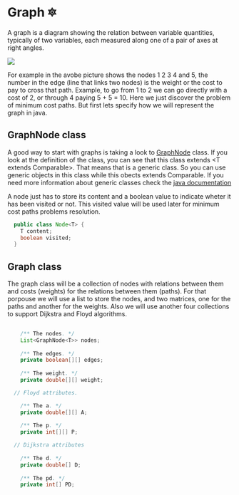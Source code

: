 # Graph :six_pointed_star:
A graph is a diagram showing the relation between variable quantities, typically of two variables, each measured along one of a pair of axes at right angles.

![](https://github.com/computer-science-uniovi/java-algorithms/blob/master/src/main/java/es/uniovi/data_structures/graph/graph-def-7.png)

For example in the avobe picture shows the nodes 1 2 3 4 and 5, the number in the edge (line that links two nodes) is the weight or the cost to pay to cross that path. Example, to go from 1 to 2 we can go directly with a cost of 2, or through 4 paying 5 + 5 = 10. Here we just discover the problem of minimum cost paths. But first lets specify how we will represent the graph in java.

## GraphNode class
A good way to start with graphs is taking a look to [GraphNode](https://github.com/computer-science-uniovi/java-algorithms/blob/master/src/main/java/es/uniovi/data_structures/graph/GraphNode.java) class.
If you look at the definition of the class, you can see that this class extends <T extends Comparable<T>>. That means that is a generic class. So you can use generic objects in this class while this obects extends Comparable. If you need more information about generic classes check the [java documentation](https://docs.oracle.com/javase/tutorial/java/generics/types.html)

A node just has to store its content and a boolean value to indicate wheter it has been visited or not. This visited value will be used later for minimum cost paths problems resolution.

```java
  public class Node<T> {
    T content;
    boolean visited;
  }
```

## Graph class
The graph class will be a collection of nodes with relations between them and costs (weights) for the relations between them (paths). For that porpouse we will use a list to store the nodes, and two matrices, one for the paths and another for the weights. Also we will use another four collections to support Dijkstra and Floyd algorithms.

```java
 
	/** The nodes. */
	List<GraphNode<T>> nodes;
	
	/** The edges. */
	private boolean[][] edges;
	
	/** The weight. */
	private double[][] weight;

  // Floyd attributes.

	/** The a. */
	private double[][] A;
	
	/** The p. */
	private int[][] P;

  // Dijkstra attributes
  
	/** The d. */
	private double[] D;
	
	/** The pd. */
	private int[] PD;
```


